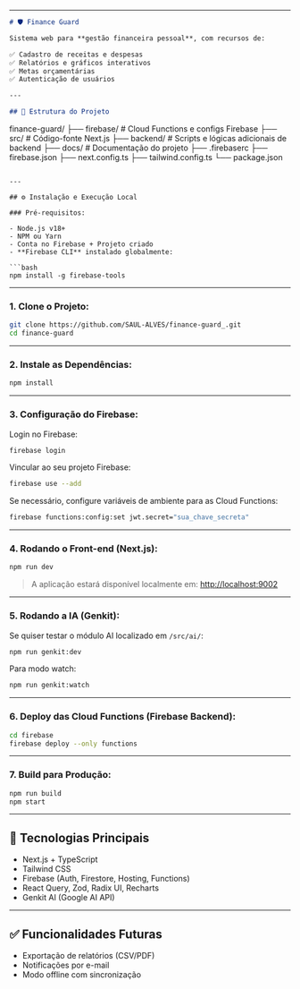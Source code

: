 

---

```markdown
# 🛡️ Finance Guard

Sistema web para **gestão financeira pessoal**, com recursos de:

✅ Cadastro de receitas e despesas  
✅ Relatórios e gráficos interativos  
✅ Metas orçamentárias  
✅ Autenticação de usuários  

---

## 📂 Estrutura do Projeto

```

finance-guard/
├── firebase/          # Cloud Functions e configs Firebase
├── src/               # Código-fonte Next.js
├── backend/           # Scripts e lógicas adicionais de backend
├── docs/              # Documentação do projeto
├── .firebaserc
├── firebase.json
├── next.config.ts
├── tailwind.config.ts
└── package.json

````

---

## ⚙️ Instalação e Execução Local

### Pré-requisitos:

- Node.js v18+
- NPM ou Yarn
- Conta no Firebase + Projeto criado
- **Firebase CLI** instalado globalmente:

```bash
npm install -g firebase-tools
````

---

### 1. Clone o Projeto:

```bash
git clone https://github.com/SAUL-ALVES/finance-guard_.git
cd finance-guard
```

---

### 2. Instale as Dependências:

```bash
npm install
```

---

### 3. Configuração do Firebase:

Login no Firebase:

```bash
firebase login
```

Vincular ao seu projeto Firebase:

```bash
firebase use --add
```

Se necessário, configure variáveis de ambiente para as Cloud Functions:

```bash
firebase functions:config:set jwt.secret="sua_chave_secreta"
```

---

### 4. Rodando o Front-end (Next.js):

```bash
npm run dev
```

> A aplicação estará disponível localmente em: [http://localhost:9002](http://localhost:9002)

---

### 5. Rodando a IA (Genkit):

Se quiser testar o módulo AI localizado em `/src/ai/`:

```bash
npm run genkit:dev
```

Para modo watch:

```bash
npm run genkit:watch
```

---

### 6. Deploy das Cloud Functions (Firebase Backend):

```bash
cd firebase
firebase deploy --only functions
```

---

### 7. Build para Produção:

```bash
npm run build
npm start
```

---

## 📝 Tecnologias Principais

* Next.js + TypeScript
* Tailwind CSS
* Firebase (Auth, Firestore, Hosting, Functions)
* React Query, Zod, Radix UI, Recharts
* Genkit AI (Google AI API)

---

## ✅ Funcionalidades Futuras

* Exportação de relatórios (CSV/PDF)
* Notificações por e-mail
* Modo offline com sincronização

